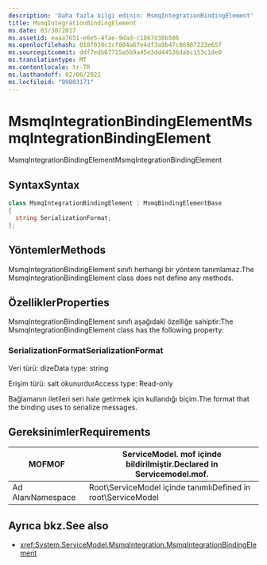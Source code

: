 ```yaml
---
description: 'Daha fazla bilgi edinin: MsmqIntegrationBindingElement'
title: MsmqIntegrationBindingElement
ms.date: 03/30/2017
ms.assetid: eaaa7651-e6e5-4fae-9dad-c1867d38b586
ms.openlocfilehash: 018f030c3cf804a67e4df3a9b47c86987233e65f
ms.sourcegitcommit: ddf7edb67715a5b9a45e3dd44536dabc153c1de0
ms.translationtype: MT
ms.contentlocale: tr-TR
ms.lasthandoff: 02/06/2021
ms.locfileid: "99803171"
---
```

# <a name="msmqintegrationbindingelement"></a><span data-ttu-id="8fa53-103">MsmqIntegrationBindingElement</span><span class="sxs-lookup"><span data-stu-id="8fa53-103">MsmqIntegrationBindingElement</span></span>

<span data-ttu-id="8fa53-104">MsmqIntegrationBindingElement</span><span class="sxs-lookup"><span data-stu-id="8fa53-104">MsmqIntegrationBindingElement</span></span>  
  
## <a name="syntax"></a><span data-ttu-id="8fa53-105">Syntax</span><span class="sxs-lookup"><span data-stu-id="8fa53-105">Syntax</span></span>  
  
```csharp  
class MsmqIntegrationBindingElement : MsmqBindingElementBase  
{  
  string SerializationFormat;  
};  
```  
  
## <a name="methods"></a><span data-ttu-id="8fa53-106">Yöntemler</span><span class="sxs-lookup"><span data-stu-id="8fa53-106">Methods</span></span>  

 <span data-ttu-id="8fa53-107">MsmqIntegrationBindingElement sınıfı herhangi bir yöntem tanımlamaz.</span><span class="sxs-lookup"><span data-stu-id="8fa53-107">The MsmqIntegrationBindingElement class does not define any methods.</span></span>  
  
## <a name="properties"></a><span data-ttu-id="8fa53-108">Özellikler</span><span class="sxs-lookup"><span data-stu-id="8fa53-108">Properties</span></span>  

 <span data-ttu-id="8fa53-109">MsmqIntegrationBindingElement sınıfı aşağıdaki özelliğe sahiptir:</span><span class="sxs-lookup"><span data-stu-id="8fa53-109">The MsmqIntegrationBindingElement class has the following property:</span></span>  
  
### <a name="serializationformat"></a><span data-ttu-id="8fa53-110">SerializationFormat</span><span class="sxs-lookup"><span data-stu-id="8fa53-110">SerializationFormat</span></span>  

 <span data-ttu-id="8fa53-111">Veri türü: dize</span><span class="sxs-lookup"><span data-stu-id="8fa53-111">Data type: string</span></span>  
  
 <span data-ttu-id="8fa53-112">Erişim türü: salt okunurdur</span><span class="sxs-lookup"><span data-stu-id="8fa53-112">Access type: Read-only</span></span>  
  
 <span data-ttu-id="8fa53-113">Bağlamanın iletileri seri hale getirmek için kullandığı biçim.</span><span class="sxs-lookup"><span data-stu-id="8fa53-113">The format that the binding uses to serialize messages.</span></span>  
  
## <a name="requirements"></a><span data-ttu-id="8fa53-114">Gereksinimler</span><span class="sxs-lookup"><span data-stu-id="8fa53-114">Requirements</span></span>  
  
|<span data-ttu-id="8fa53-115">MOF</span><span class="sxs-lookup"><span data-stu-id="8fa53-115">MOF</span></span>|<span data-ttu-id="8fa53-116">ServiceModel. mof içinde bildirilmiştir.</span><span class="sxs-lookup"><span data-stu-id="8fa53-116">Declared in Servicemodel.mof.</span></span>|  
|---------|-----------------------------------|  
|<span data-ttu-id="8fa53-117">Ad Alanı</span><span class="sxs-lookup"><span data-stu-id="8fa53-117">Namespace</span></span>|<span data-ttu-id="8fa53-118">Root\ServiceModel içinde tanımlı</span><span class="sxs-lookup"><span data-stu-id="8fa53-118">Defined in root\ServiceModel</span></span>|  
  
## <a name="see-also"></a><span data-ttu-id="8fa53-119">Ayrıca bkz.</span><span class="sxs-lookup"><span data-stu-id="8fa53-119">See also</span></span>

- <xref:System.ServiceModel.MsmqIntegration.MsmqIntegrationBindingElement>
